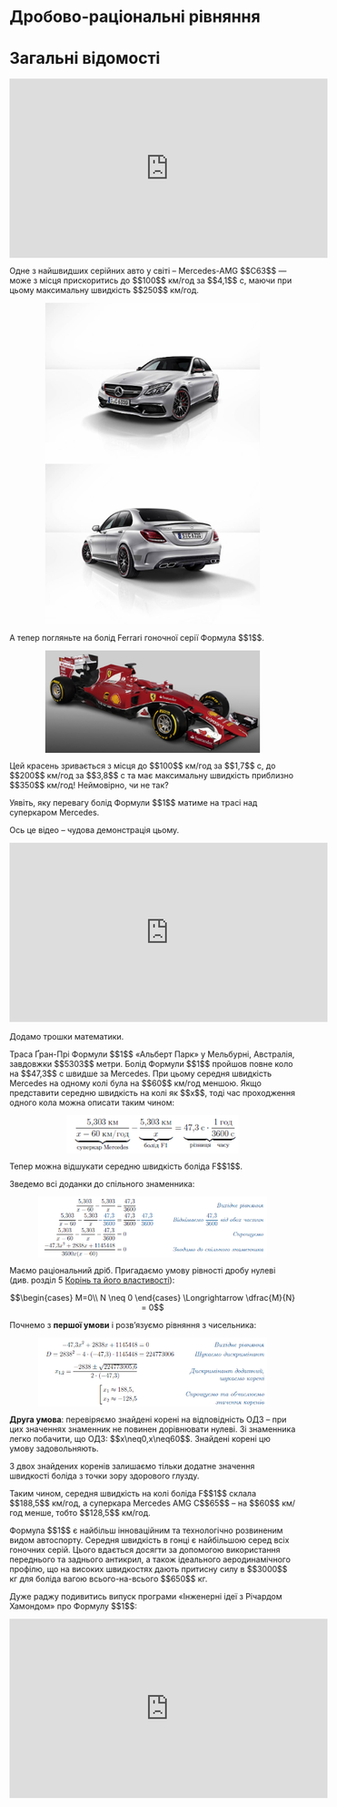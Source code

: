 # Дробово-раціональні рівняння
# Загальні відомості

<div class="fluidMedia">
<iframe align="center" width="560" height="315" src="https://www.youtube.com/embed/lWDbWYuzBno" frameborder="0" allowfullscreen></iframe>
</div>
<div class="popup">
</div>

<p>Одне з найшвидших серійних авто у світі – Mercedes-AMG $$C63$$ — може з місця прискоритись до $$100$$ км/год за $$4,1$$ с, маючи при цьому максимальну швидкість $$250$$ км/год.</p>

<div class="space"><p align="center"><img align="middle" width="75%" height="50%" class="image" src="../pics/143/merc1.jpg"/><img align="middle" width="75%" height="50%" class="image" src="../pics/143/merc2.jpg"/></p></div>

<p>А тепер погляньте на болід Ferrari гоночної серії Формула $$1$$.</p>

<div class="space"><p align="center"><img align="middle" width="75%" height="50%" class="image" src="../pics/143/ferrari.jpg"/></p></div>

<p>Цей красень зривається з місця до $$100$$ км/год за $$1,7$$ с, до $$200$$ км/год за $$3,8$$ с та має максимальну швидкість приблизно $$350$$ км/год! Неймовірно, чи не так?</p>

<p>Уявіть, яку перевагу болід Формули $$1$$ матиме на трасі над суперкаром Mercedes.</p>

<p>Ось це відео – чудова демонстрація цьому.</p> 
<p align="center"><iframe width="560" height="315" src="https://www.youtube.com/embed/3RuUp5MT3Uc" frameborder="0" allowfullscreen></iframe></p>

<p>Додамо трошки математики.</p>

<p>Траса Ґран-Прі Формули $$1$$ «Альберт Парк» у Мельбурні, Австралія, завдовжки  $$5303$$ метри. Болід Формули $$1$$ пройшов повне коло на $$47,3$$ с швидше за Mercedes. При цьому середня швидкість Mercedes на одному колі була на $$60$$ км/год меншою. Якщо представити середню швидкість на колі як $$x$$, тоді час проходження одного кола можна описати таким чином:</p>

<div class="space"><p align="center"><img align="middle" width="60%" height="60%" class="image" src="../pics/143/p34_e1.png"/></p></div>

<p>Тепер можна відшукати середню швидкість боліда F$$1$$.</p>

<p>Зведемо всі доданки до спільного знаменника:</p>

<div class="space"><p align="center"><img align="middle" width="80%" height="80%" class="image" src="../pics/143/p34_e2.png"/></p></div>

<p>Маємо раціональний дріб. Пригадаємо умову рівності дробу нулеві (див. розділ 5 <a href="http://math.ed-era.com/4/drobovo-ratsionalni_virazi.html">Корінь та його властивості</a>):</p>

<p align="center">$$\begin{cases} 
M=0\\ 
N \neq 0 
\end{cases} \Longrightarrow \dfrac{M}{N} = 0$$</p>

<p>Почнемо з <b>першої умови</b> і розв’язуємо рівняння з чисельника:</p>

<div class="space"><p align="center"><img align="middle" width="80%" height="80%" class="image" src="../pics/143/p34_e3.png"/></p></div>

<p><b>Друга умова</b>: перевіряємо знайдені корені на відповідність ОДЗ – при цих значеннях знаменник не повинен дорівнювати нулеві. Зі знаменника легко побачити, що ОДЗ: $$x\neq0,x\neq60$$. Знайдені корені цю умову задовольняють.</p>

<p>З двох знайдених коренів залишаємо тільки додатне значення швидкості боліда з точки зору здорового глузду.</p>

<p>Таким чином, середня швидкість на колі боліда F$$1$$ склала $$188,5$$ км/год, а суперкара Mercedes AMG C$$65$$ – на $$60$$ км/год менше, тобто $$128,5$$ км/год.</p>

<p>Формула $$1$$ є найбільш інноваційним та технологічно розвиненим видом автоспорту. Середня швидкість в гонці є найбільшою серед всіх гоночних серій. Цього вдається досягти за допомогою використання переднього та заднього антикрил, а також ідеального аеродинамічного профілю, що на високих швидкостях дають притисну силу в $$3000$$ кг для боліда вагою всього-на-всього $$650$$ кг.</p>

<p>Дуже раджу подивитись випуск програми «Інженерні ідеї з Річардом Хамондом» про Формулу $$1$$:</p>

<p align="center"><iframe width="560" height="315" src="https://www.youtube.com/embed/e4AS2kZnHk0" frameborder="0" allowfullscreen></iframe></p>







